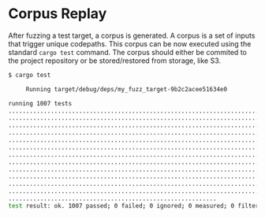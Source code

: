 # Corpus Replay

After fuzzing a test target, a corpus is generated. A corpus is a set of inputs that trigger unique codepaths. This corpus can be now executed using the standard `cargo test` command. The corpus should either be commited to the project repository or be stored/restored from storage, like S3.

```bash
$ cargo test

     Running target/debug/deps/my_fuzz_target-9b2c2acee51634e0

running 1007 tests
...............................................................................
...............................................................................
...............................................................................
...............................................................................
...............................................................................
...............................................................................
...............................................................................
...............................................................................
...............................................................................
...............................................................................
...............................................................................
...............................................................................
...........................................................
test result: ok. 1007 passed; 0 failed; 0 ignored; 0 measured; 0 filtered out
```
